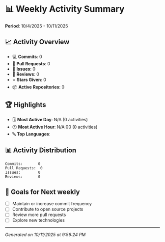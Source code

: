 # 📊 Weekly Activity Summary

**Period**: 10/4/2025 - 10/11/2025

## 📈 Activity Overview

- 💻 **Commits**: 0
- 🔄 **Pull Requests**: 0
- 📝 **Issues**: 0
- 👀 **Reviews**: 0
- ⭐ **Stars Given**: 0
- 📦 **Active Repositories**: 0

## 🏆 Highlights

- 🗓️ **Most Active Day**: N/A (0 activities)
- 🕐 **Most Active Hour**: N/A:00 (0 activities)
- 🔤 **Top Languages**: 

## 📊 Activity Distribution

```
Commits:       0
Pull Requests:  0
Issues:        0
Reviews:       0
```

## 🎯 Goals for Next weekly

- [ ] Maintain or increase commit frequency
- [ ] Contribute to open source projects
- [ ] Review more pull requests
- [ ] Explore new technologies

---

*Generated on 10/11/2025 at 9:56:24 PM*
